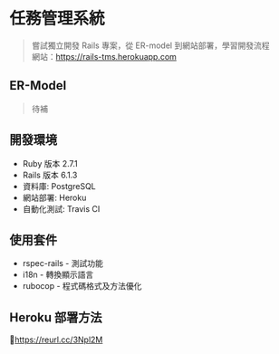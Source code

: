# 任務管理系統
> 嘗試獨立開發 Rails 專案，從 ER-model 到網站部署，學習開發流程  
> 網站：https://rails-tms.herokuapp.com
>   

## ER-Model
> 待補

## 開發環境
* Ruby 版本 2.7.1
* Rails 版本 6.1.3
* 資料庫: PostgreSQL
* 網站部署: Heroku
* 自動化測試: Travis CI


## 使用套件
* rspec-rails - 測試功能
* i18n - 轉換顯示語言
* rubocop - 程式碼格式及方法優化

## Heroku 部署方法
<https://reurl.cc/3Npl2M>
